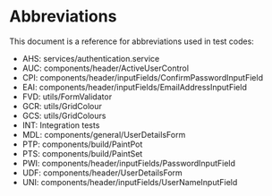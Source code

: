 # Abbreviations

This document is a reference for abbreviations used in test codes:

- AHS: services/authentication.service
- AUC: components/header/ActiveUserControl
- CPI: components/header/inputFields/ConfirmPasswordInputField
- EAI: components/header/inputFields/EmailAddressInputField
- FVD: utils/FormValidator
- GCR: utils/GridColour
- GCS: utils/GridColours
- INT: Integration tests
- MDL: components/general/UserDetailsForm
- PTP: components/build/PaintPot
- PTS: components/build/PaintSet
- PWI: components/header/inputFields/PasswordInputField
- UDF: components/header/UserDetailsForm
- UNI: components/header/inputFields/UserNameInputField
